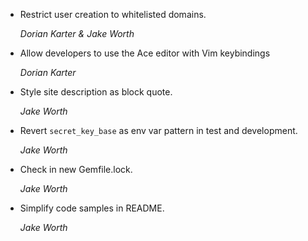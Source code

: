 * Restrict user creation to whitelisted domains.

  *Dorian Karter & Jake Worth*

* Allow developers to use the Ace editor with Vim keybindings

  *Dorian Karter*

* Style site description as block quote.

  *Jake Worth*

* Revert `secret_key_base` as env var pattern in test and development.

  *Jake Worth*

* Check in new Gemfile.lock.

  *Jake Worth*

* Simplify code samples in README.

  *Jake Worth*
